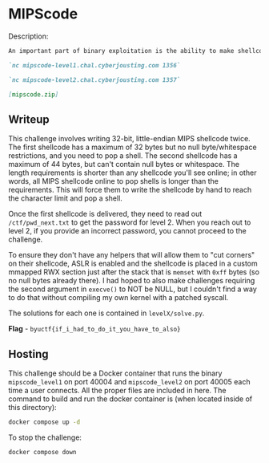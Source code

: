 # MIPScode
Description:
```markdown
An important part of binary exploitation is the ability to make shellcode that conforms to your situation. Can you pass both levels to claim the flag?

`nc mipscode-level1.chal.cyberjousting.com 1356`

`nc mipscode-level2.chal.cyberjousting.com 1357`

[mipscode.zip]
```

## Writeup
This challenge involves writing 32-bit, little-endian MIPS shellcode twice. The first shellcode has a maximum of 32 bytes but no null byte/whitespace restrictions, and you need to pop a shell. The second shellcode has a maximum of 44 bytes, but can't contain null bytes or whitespace. The length requirements is shorter than any shellcode you'll see online; in other words, all MIPS shellcode online to pop shells is longer than the requirements. This will force them to write the shellcode by hand to reach the character limit and pop a shell. 

Once the first shellcode is delivered, they need to read out `/ctf/pwd_next.txt` to get the password for level 2. When you reach out to level 2, if you provide an incorrect password, you cannot proceed to the challenge. 

To ensure they don't have any helpers that will allow them to "cut corners" on their shellcode, ASLR is enabled and the shellcode is placed in a custom mmapped RWX section just after the stack that is `memset` with `0xff` bytes (so no null bytes already there). I had hoped to also make challenges requiring the second argument in `execve()` to NOT be NULL, but I couldn't find a way to do that without compiling my own kernel with a patched syscall. 

The solutions for each one is contained in `levelX/solve.py`.

**Flag** - `byuctf{if_i_had_to_do_it_you_have_to_also}`

## Hosting
This challenge should be a Docker container that runs the binary `mipscode_level1` on port 40004 and `mipscode_level2` on port 40005 each time a user connects. All the proper files are included in here. The command to build and run the docker container is (when located inside of this directory):

```bash
docker compose up -d
```

To stop the challenge:
```bash
docker compose down
```